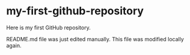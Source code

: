 # my-first-github-repository
Here is my first GitHub repository.

README.md file was just edited manually. This file was modified locally again.
